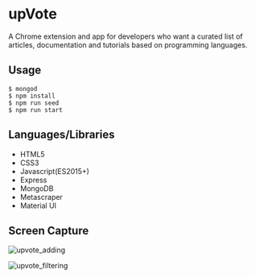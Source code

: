# upVote
A Chrome extension and app for developers who want a curated list of articles, documentation and tutorials based on programming languages.

## Usage
```
$ mongod
$ npm install
$ npm run seed
$ npm run start
```

## Languages/Libraries
- HTML5
- CSS3
- Javascript(ES2015+)
- Express
- MongoDB
- Metascraper
- Material UI

## Screen Capture
![upvote_adding](https://user-images.githubusercontent.com/29240723/33151222-025e2472-cf8c-11e7-8373-11ced2a38732.gif)

![upvote_filtering](https://user-images.githubusercontent.com/29240723/33151223-027ac140-cf8c-11e7-8b78-a65e50f3d14a.gif)

